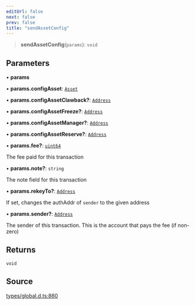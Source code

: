 ```yaml
---
editUrl: false
next: false
prev: false
title: "sendAssetConfig"
---
```


> **sendAssetConfig**(`params`): `void`

## Parameters

• **params**

• **params\.configAsset**: [`Asset`](../classes/Asset.md)

• **params\.configAssetClawback?**: [`Address`](../classes/Address.md)

• **params\.configAssetFreeze?**: [`Address`](../classes/Address.md)

• **params\.configAssetManager?**: [`Address`](../classes/Address.md)

• **params\.configAssetReserve?**: [`Address`](../classes/Address.md)

• **params\.fee?**: [`uint64`](../type-aliases/uint64.md)

The fee paid for this transaction

• **params\.note?**: `string`

The note field for this transaction

• **params\.rekeyTo?**: [`Address`](../classes/Address.md)

If set, changes the authAddr of `sender` to the given address

• **params\.sender?**: [`Address`](../classes/Address.md)

The sender of this transaction. This is the account that pays the fee (if non-zero)

## Returns

`void`

## Source

[types/global.d.ts:860](https://github.com/algorandfoundation/tealscript/blob/18ba30a9/types/global.d.ts#L860)

